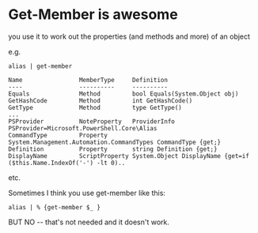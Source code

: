 ﻿# Get-Member is awesome

you use it to work out the properties (and methods and more) of an object

e.g.

    alias | get-member

    Name                MemberType     Definition
    ----                ----------     ----------
    Equals              Method         bool Equals(System.Object obj)
    GetHashCode         Method         int GetHashCode()
    GetType             Method         type GetType()
    ...
    PSProvider          NoteProperty   ProviderInfo PSProvider=Microsoft.PowerShell.Core\Alias
    CommandType         Property       System.Management.Automation.CommandTypes CommandType {get;}
    Definition          Property       string Definition {get;}
    DisplayName         ScriptProperty System.Object DisplayName {get=if ($this.Name.IndexOf('-') -lt 0)..

etc.

Sometimes I think you use get-member like this:

    alias | % {get-member $_ }

BUT NO -- that's not needed and it doesn't work.